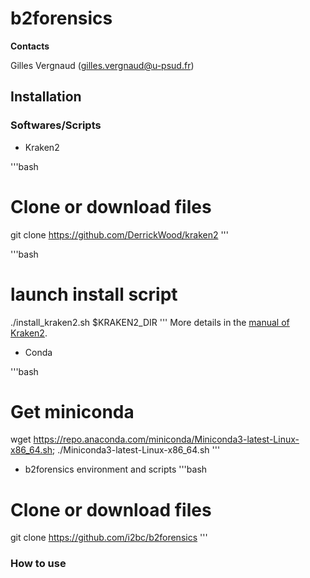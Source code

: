 # b2forensics

**Contacts**

Gilles Vergnaud (<gilles.vergnaud@u-psud.fr>)

## Installation

### Softwares/Scripts

* Kraken2
 
'''bash
# Clone or download files
git clone https://github.com/DerrickWood/kraken2
'''

'''bash
# launch install script 
./install_kraken2.sh $KRAKEN2_DIR
'''
More details in the [manual of Kraken2].

* Conda

'''bash
# Get miniconda 
wget https://repo.anaconda.com/miniconda/Miniconda3-latest-Linux-x86_64.sh;
./Miniconda3-latest-Linux-x86_64.sh
'''

* b2forensics environment and scripts
'''bash
# Clone or download files
git clone https://github.com/i2bc/b2forensics
'''

### How to use

[manual of Kraken2]: https://github.com/DerrickWood/kraken2/blob/master/docs/MANUAL.markdown